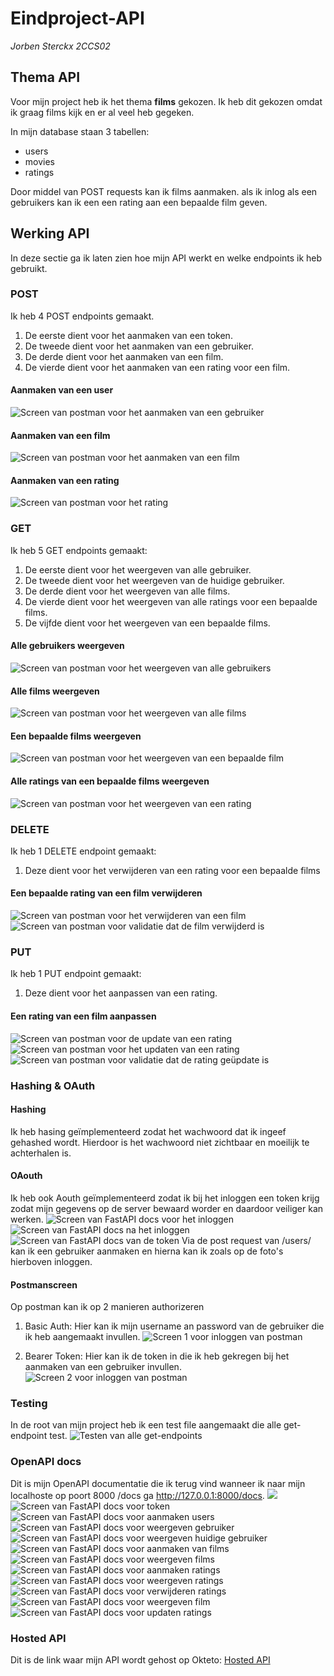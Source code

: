 # Eindproject-API
*Jorben Sterckx 2CCS02*
## Thema API
Voor mijn project heb ik het thema **films** gekozen. 
Ik heb dit gekozen omdat ik graag films kijk en er al veel heb gegeken.

In mijn database staan 3 tabellen:
- users
- movies
- ratings

Door middel van POST requests kan ik films aanmaken. als ik inlog als een gebruikers kan ik een een rating aan een bepaalde film geven.

## Werking API
In deze sectie ga ik laten zien hoe mijn API werkt en welke endpoints ik heb gebruikt.

### POST
Ik heb 4 POST endpoints gemaakt.
1. De eerste dient voor het aanmaken van een token.
2. De tweede dient voor het aanmaken van een gebruiker.
3. De derde dient voor het aanmaken van een film.
4. De vierde dient voor het aanmaken van een rating voor een film.
#### Aanmaken van een user
![Screen van postman voor het aanmaken van een gebruiker](/screens/Aanmaken_gebruiker.png)

#### Aanmaken van een film
![Screen van postman voor het aanmaken van een film](screens/Aanmaken_film.png)

#### Aanmaken van een rating
![Screen van postman voor het rating](screens/Aanmaken_rating.png)

### GET
Ik heb 5 GET endpoints gemaakt:
1. De eerste dient voor het weergeven van alle gebruiker.
2. De tweede dient voor het weergeven van de huidige gebruiker.
3. De derde dient voor het weergeven van alle films.
4. De vierde dient voor het weergeven van alle ratings voor een bepaalde films.
5. De vijfde dient voor het weergeven van een bepaalde films.

#### Alle gebruikers weergeven
![Screen van postman voor het weergeven van alle gebruikers](screens/Alle_gebruikers.png)

#### Alle films weergeven
![Screen van postman voor het weergeven van alle films](screens/Alle_films.png)

#### Een bepaalde films weergeven
![Screen van postman voor het weergeven van een bepaalde film](screens/Film.png)

#### Alle ratings van een bepaalde films weergeven
![Screen van postman voor het weergeven van een rating](screens/Ratings_van_film.png)

### DELETE
Ik heb 1 DELETE endpoint gemaakt:
1. Deze dient voor het verwijderen van een rating voor een bepaalde films

#### Een bepaalde rating van een film verwijderen
![Screen van postman voor het verwijderen van een film](screens/Verwijderen_rating.png)
![Screen van postman voor validatie dat de film verwijderd is](screens/Delete_validation.png)

### PUT
Ik heb 1 PUT endpoint gemaakt:
1. Deze dient voor het aanpassen van een rating.

#### Een rating van een film aanpassen
![Screen van postman voor de update van een rating](screens/Pre-update.png)
![Screen van postman voor het updaten van een rating](screens/Update_rating.png)
![Screen van postman voor validatie dat de rating geüpdate is](screens/Update_validation.png)

### Hashing & OAuth
#### Hashing
Ik heb hasing geïmplementeerd zodat het wachwoord dat ik
ingeef gehashed wordt. Hierdoor is het wachwoord niet
zichtbaar en moeilijk te achterhalen is.

#### OAouth
Ik heb ook Aouth geïmplementeerd zodat ik bij het inloggen
een token krijg zodat mijn gegevens op de server bewaard worder
en daardoor veiliger kan werken.
![Screen van FastAPI docs voor het inloggen](screens/Aouth1.png)
![Screen van FastAPI docs na het inloggen](screens/Aouth2.png)
![Screen van FastAPI docs van de token](screens/Aouth3.png)
Via de post request van /users/ kan ik een gebruiker aanmaken
en hierna kan ik zoals op de foto's hierboven inloggen.

#### Postmanscreen
Op postman kan ik op 2 manieren authorizeren
1. Basic Auth:
Hier kan ik mijn username an password van de gebruiker die ik heb aangemaakt invullen.
![Screen 1 voor inloggen van postman](screens/1.png)
   
3. Bearer Token:
Hier kan ik de token in die ik heb gekregen bij het aanmaken van een gebruiker invullen.
![Screen 2 voor inloggen van postman](screens/2.png)


### Testing
In de root van mijn project heb ik een test file aangemaakt
die alle get-endpoint test.
![Testen van alle get-endpoints](screens/Testing.png)

### OpenAPI docs
Dit is mijn OpenAPI documentatie die ik terug vind wanneer ik naar mijn localhoste op poort 8000 /docs ga http://127.0.0.1:8000/docs.
![](screens/Doc1.png)
![Screen van FastAPI docs voor token](screens/Doc_post_token.png)
![Screen van FastAPI docs voor aanmaken users](screens/Doc_post_users.png)
![Screen van FastAPI docs voor weergeven gebruiker](screens/Doc_get_users.png)
![Screen van FastAPI docs voor weergeven huidige gebruiker](screens/Doc_get_current_user.png)
![Screen van FastAPI docs voor aanmaken van films](screens/Doc_post_movies.png)
![Screen van FastAPI docs voor weergeven films](screens/Doc_get_movies.png)
![Screen van FastAPI docs voor aanmaken ratings](screens/Doc_post_ratings.png)
![Screen van FastAPI docs voor weergeven ratings](screens/Doc_get_ratings.png)
![Screen van FastAPI docs voor verwijderen ratings](screens/Doc_delete_ratings.png)
![Screen van FastAPI docs voor weergeven film](screens/Doc_get_movie.png)
![Screen van FastAPI docs voor updaten ratings](screens/Doc_put_rating.png)


### Hosted API
Dit is de link waar mijn API wordt gehost op Okteto: [Hosted API](https://api-service-jorbensterckx.cloud.okteto.net/)
